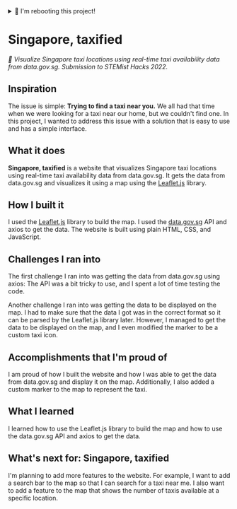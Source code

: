 <details>
    <summary>🚀 I'm rebooting this project!</summary>
    <p> I'm currently working on a new version of this project with a new design and new features. I will be building the new app with Next.js and Tailwind CSS (maybe). The new version will solve some of the major pain points of the current version, such as: </p>
    <ol>
        <li> a "nearby" feature where you can search for taxis near you </li>
        <li> a "search" feature where you can search for taxis near a specific location </li>
    </ol>
    <p> Additionally, I might add a "heatmap" feature to the map to show the density of taxis in a specific area - this will be useful for people who want to know where the most taxis are located. </p>
    <p> I will be posting updates on my progress on my <a href="https://twitter.com/cytronicoder">Twitter,</a> so follow me there if you want to stay updated! </p>
</details>

# Singapore, taxified

*🚕 Visualize Singapore taxi locations using real-time taxi availability data from data.gov.sg. Submission to STEMist Hacks 2022.*

## Inspiration

The issue is simple: **Trying to find a taxi near you.**
We all had that time when we were looking for a taxi near our home, but we couldn't find one. In this project, I wanted to address this issue with a solution that is easy to use and has a simple interface.

## What it does

**Singapore, taxified** is a website that visualizes Singapore taxi locations using real-time taxi availability data from data.gov.sg. It gets the data from data.gov.sg and visualizes it using a map using the [Leaflet.js](https://leafletjs.com/) library.

## How I built it

I used the [Leaflet.js](https://leafletjs.com/) library to build the map. I used the [data.gov.sg](https://data.gov.sg/) API and axios to get the data. The website is built using plain HTML, CSS, and JavaScript.

## Challenges I ran into

The first challenge I ran into was getting the data from data.gov.sg using axios: The API was a bit tricky to use, and I spent a lot of time testing the code.

Another challenge I ran into was getting the data to be displayed on the map. I had to make sure that the data I got was in the correct format so it can be parsed by the Leaflet.js library later. However, I managed to get the data to be displayed on the map, and I even modified the marker to be a custom taxi icon.

## Accomplishments that I'm proud of

I am proud of how I built the website and how I was able to get the data from data.gov.sg and display it on the map. Additionally, I also added a custom marker to the map to represent the taxi.

## What I learned

I learned how to use the Leaflet.js library to build the map and how to use the data.gov.sg API and axios to get the data.

## What's next for: Singapore, taxified

I'm planning to add more features to the website. For example, I want to add a search bar to the map so that I can search for a taxi near me. I also want to add a feature to the map that shows the number of taxis available at a specific location.
